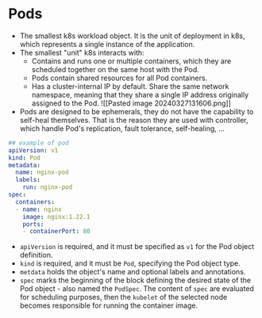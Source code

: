 # Pods
- The smallest k8s workload object. It is the unit of deployment in k8s, which represents a single instance of the application.
- The smallest "unit" k8s interacts with:
	- Contains and runs one or multiple containers, which they are scheduled together on the same host with the Pod.
	- Pods contain shared resources for all Pod containers.
	- Has a cluster-internal IP by default. Share the same network namespace, meaning that they share a single IP address originally assigned to the Pod.
	  ![[Pasted image 20240327131606.png]]
- Pods are designed to be ephemerals, they do not have the capability to self-heal themselves. That is the reason they are used with controller, which handle Pod's replication, fault tolerance, self-healing, ...
```YAML
## example of pod
apiVersion: v1  
kind: Pod  
metadata:  
  name: nginx-pod  
  labels:  
    run: nginx-pod  
spec:  
  containers:  
  - name: nginx  
    image: nginx:1.22.1  
    ports:  
    - containerPort: 80
```
- `apiVersion` is required, and it must be specified as `v1` for the Pod object definition.
- `kind` is required, and it must be `Pod`, specifying the Pod object type.
- `metdata` holds the object's name and optional labels and annotations.
- `spec` marks the beginning of the block defining the desired state of the Pod object - also named the `PodSpec`. The content of `spec` are evaluated for scheduling purposes, then the `kubelet` of the selected node becomes responsible for running the container image.